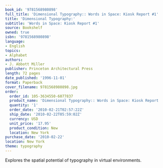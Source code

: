 ```yaml
---
book_id: '9781568980898'
full_title: 'Dimensional Typography:: Words in Space: Kiosk Report #1'
title: 'Dimensional Typography:'
subtitle: 'Words in Space: Kiosk Report #1'
source: Bookshelf
owned: true
isbn: '9781568980898'
language:
- English
topics:
- Alphabet
authors:
- J. Abbott Miller
publisher: Princeton Architectural Press
length: 72 pages
date_published: '1996-11-01'
format: Paperback
cover_filename: 9781568980898.jpg
order:
  order_id: 105-3634550-6077837
  product_name: 'Dimensional Typography:: Words in Space: Kiosk Report #1'
  quantity: '1'
  order_date: '2010-02-21T02:57:22Z'
  ship_date: '2010-02-22T05:59:02Z'
  currency: USD
  unit_price: '17.95'
  product_condition: New
  location: New York
purchase_date: '2010-02-22'
location: New York
theme: typography
---
```

Explores the spatial potential of typography in virtual environments.
